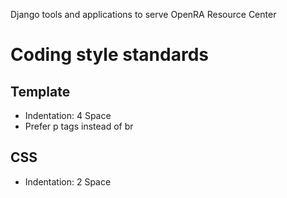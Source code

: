 Django tools and applications to serve OpenRA Resource Center

# Coding style standards
## Template
 * Indentation: 4 Space
 * Prefer p tags instead of br


## CSS
 * Indentation: 2 Space
